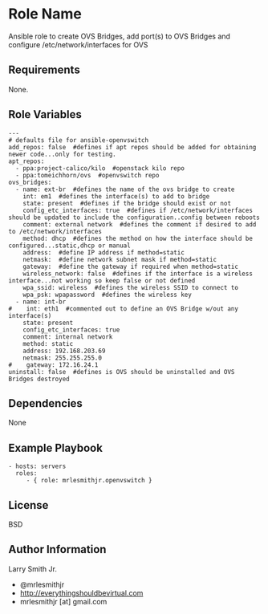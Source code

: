 Role Name
=========

Ansible role to create OVS Bridges, add port(s) to OVS Bridges and configure /etc/network/interfaces for OVS

Requirements
------------

None.

Role Variables
--------------

````
---
# defaults file for ansible-openvswitch
add_repos: false  #defines if apt repos should be added for obtaining newer code...only for testing.
apt_repos:
  - ppa:project-calico/kilo  #openstack kilo repo
  - ppa:tomeichhorn/ovs  #openvswitch repo
ovs_bridges:
  - name: ext-br  #defines the name of the ovs bridge to create
    int: em1  #defines the interface(s) to add to bridge
    state: present  #defines if the bridge should exist or not
    config_etc_interfaces: true  #defines if /etc/network/interfaces should be updated to include the configuration..config between reboots
    comment: external network  #defines the comment if desired to add to /etc/network/interfaces
    method: dhcp  #defines the method on how the interface should be configured...static,dhcp or manual
    address:  #define IP address if method=static
    netmask:  #define network subnet mask if method=static
    gateway:  #define the gateway if required when method=static
    wireless_network: false  #defines if the interface is a wireless interface...not working so keep false or not defined
    wpa_ssid: wireless  #defines the wireless SSID to connect to
    wpa_psk: wpapassword  #defines the wireless key
  - name: int-br
#    int: eth1  #commented out to define an OVS Bridge w/out any interface(s)
    state: present
    config_etc_interfaces: true
    comment: internal network
    method: static
    address: 192.168.203.69
    netmask: 255.255.255.0
#    gateway: 172.16.24.1
uninstall: false  #defines is OVS should be uninstalled and OVS Bridges destroyed
````

Dependencies
------------

None

Example Playbook
----------------

    - hosts: servers
      roles:
         - { role: mrlesmithjr.openvswitch }

License
-------

BSD

Author Information
------------------

Larry Smith Jr.
- @mrlesmithjr
- http://everythingshouldbevirtual.com
- mrlesmithjr [at] gmail.com